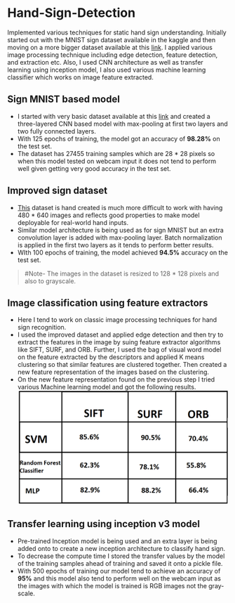 # Hand-Sign-Detection
Implemented various techniques for static hand sign understanding. Initially started out with the MNIST sign dataset available in the kaggle and then moving on a more bigger dataset available at this [link](https://drive.google.com/open?id=1wgXtF6QHKBuXRx3qxuf-o6aOmN87t8G-). I applied various image processing technique including edge detection, feature detection, and extraction etc. Also, I used CNN architecture as well as transfer learning using inception model, I also used various machine learning classifier which works on image feature extracted.

## Sign MNIST based model
- I started with very basic dataset available at this [link](https://www.kaggle.com/datamunge/sign-language-mnist) and created a three-layered CNN based model with max-pooling at first two layers and two fully connected layers.
- With 125 epochs of training, the model got an accuracy of **98.28%** on the test set.
- The dataset has 27455 training samples which are 28 * 28 pixels so when this model tested on webcam input it does not tend to perform well given getting very good accuracy in the test set.

## Improved sign dataset
- [This](https://drive.google.com/open?id=1wgXtF6QHKBuXRx3qxuf-o6aOmN87t8G-) dataset is hand created is much more difficult to work with having 480 * 640 images and reflects good properties to make model deployable for real-world hand inputs.
- Similar model architecture is being used as for sign MNIST but an extra convolution layer is added with max-pooling layer. Batch normalization is applied in the first two layers as it tends to perform better results.
- WIth 100 epochs of training, the model achieved **94.5%** accuracy on the test set.
> #Note- The images in the dataset is resized to 128 * 128 pixels and also to grayscale.

## Image classification using feature extractors
- Here I tend to work on classic image processing techniques for hand sign recognition.
- I used the improved dataset and applied edge detection and then try to extract the features in the image by suing feature extractor algorithms like SIFT, SURF, and ORB. Further, I used the bag of visual word model on the feature extracted by the descriptors and applied K means clustering so that similar features are clustered together. Then created a new feature representation of the images based on the clustering.
- On the new feature representation found on the previous step I tried various Machine learning model and got the following results.
![](image.png)


## Transfer learning using inception v3 model
- Pre-trained Inception model is being used and an extra layer is being added onto to create a new inception architecture to classify hand sign.
- To decrease the compute time I stored the transfer values by the model of the training samples ahead of training and saved it onto a pickle file.
- With 500 epochs of training our model tend to achieve an accuracy of **95%** and this model also tend to perform well on the webcam input as the images with which the model is trained is RGB images not the gray-scale.
